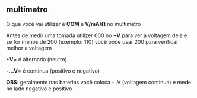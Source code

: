 ## multímetro

O que você vai utilizar é **COM** e **V/mA/Ω** no multímetro

Antes de medir uma tomada utilizer 600 no **~V** para ver a voltagem dela e se for menos de 200 (exemplo: 110) você pode usar 200 para verificar melhor a voltagem

**~V**= é alternada (neutro)
   
**-...V**= é continua (positivo e negativo)

**OBS**: geralmente nas baterias você coloca -..V (voltagem continua) e mede no lado negativo e positivo
